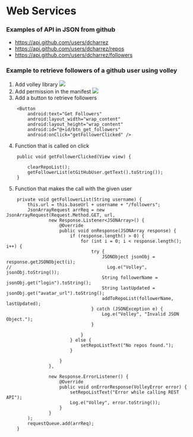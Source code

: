 # Web Services


### Examples of API in JSON from github

* https://api.github.com/users/dcharrez
* https://api.github.com/users/dcharrez/repos
* https://api.github.com/users/dcharrez/followers


### Example to retrieve followers of a github user using volley

1. Add volley library
![](https://)
2. Add permission in the manifest
![](https://)
3. Add a button to retrieve followers
```
    <Button
        android:text="Get Followers"
        android:layout_width="wrap_content"
        android:layout_height="wrap_content"
        android:id="@+id/btn_get_followers"
        android:onClick="getFollowerClicked" />
```
4. Function that is called on click
```
    public void getFollowerClicked(View view) {

        clearRepoList();
        getFollowerList(etGitHubUser.getText().toString());
    }
```
5. Function that makes the call with the given user
```
    private void getFollowerList(String username) {
        this.url = this.baseUrl + username + "/followers";
        JsonArrayRequest arrReq = new JsonArrayRequest(Request.Method.GET, url,
                new Response.Listener<JSONArray>() {
                    @Override
                    public void onResponse(JSONArray response) {
                        if (response.length() > 0) {
                            for (int i = 0; i < response.length(); i++) {
                                try {
                                    JSONObject jsonObj = response.getJSONObject(i);
//                                    Log.e("Volley", jsonObj.toString());
                                    String followerName = jsonObj.get("login").toString();
                                    String lastUpdated = jsonObj.get("avatar_url").toString();
                                    addToRepoList(followerName, lastUpdated);
                                } catch (JSONException e) {
                                    Log.e("Volley", "Invalid JSON Object.");
                                }

                            }
                        } else {
                            setRepoListText("No repos found.");
                        }

                    }
                },

                new Response.ErrorListener() {
                    @Override
                    public void onErrorResponse(VolleyError error) {
                        setRepoListText("Error while calling REST API");
                        Log.e("Volley", error.toString());
                    }
                }
        );
        requestQueue.add(arrReq);
    }
```